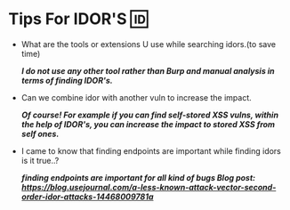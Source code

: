 # Tips For IDOR'S 🆔

-  What are the tools or extensions U use while searching idors.(to save time)
   
    ***I do not use any other tool rather than Burp and manual analysis in terms of finding IDOR's.***

- Can we combine idor with another vuln to increase the impact.

  ***Of course! For example if you can find self-stored XSS vulns, within the help of IDOR's, you can increase the impact to stored XSS from self ones.***

- I came to know that finding endpoints are important while finding idors is it true..?
  
  ***finding endpoints are important for all kind of bugs 
 Blog post: https://blog.usejournal.com/a-less-known-attack-vector-second-order-idor-attacks-14468009781a***

